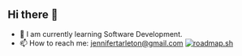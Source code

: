 ## Hi there 👋 

<!--
**JenniferT9462/JenniferT9462** is a ✨ _special_ ✨ repository because its `README.md` (this file) appears on your GitHub profile. 

Here are some ideas to get you started: -->
- 🌱 I am currently learning Software Development.
- 📫 How to reach me: <jennifertarleton@gmail.com>
[![roadmap.sh](https://roadmap.sh/card/wide/6757038decc889bb0d80c0a0?variant=dark&roadmaps=mongodb)](https://roadmap.sh)




